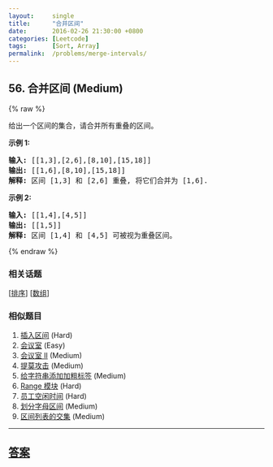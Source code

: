 ```yaml
---
layout:     single
title:      "合并区间"
date:       2016-02-26 21:30:00 +0800
categories: [Leetcode]
tags:       [Sort, Array]
permalink:  /problems/merge-intervals/
---
```


## 56. 合并区间 (Medium)

{% raw %}

<p>给出一个区间的集合，请合并所有重叠的区间。</p>

<p><strong>示例 1:</strong></p>

<pre><strong>输入:</strong> [[1,3],[2,6],[8,10],[15,18]]
<strong>输出:</strong> [[1,6],[8,10],[15,18]]
<strong>解释:</strong> 区间 [1,3] 和 [2,6] 重叠, 将它们合并为 [1,6].
</pre>

<p><strong>示例&nbsp;2:</strong></p>

<pre><strong>输入:</strong> [[1,4],[4,5]]
<strong>输出:</strong> [[1,5]]
<strong>解释:</strong> 区间 [1,4] 和 [4,5] 可被视为重叠区间。</pre>

{% endraw %}

### 相关话题
  [[排序](https://github.com/openset/leetcode/tree/master/tag/sort/README.md)]
  [[数组](https://github.com/openset/leetcode/tree/master/tag/array/README.md)]

### 相似题目
  1. [插入区间](/problems/insert-interval) (Hard)
  1. [会议室](/problems/meeting-rooms) (Easy)
  1. [会议室 II](/problems/meeting-rooms-ii) (Medium)
  1. [提莫攻击](/problems/teemo-attacking) (Medium)
  1. [给字符串添加加粗标签](/problems/add-bold-tag-in-string) (Medium)
  1. [Range 模块](/problems/range-module) (Hard)
  1. [员工空闲时间](/problems/employee-free-time) (Hard)
  1. [划分字母区间](/problems/partition-labels) (Medium)
  1. [区间列表的交集](/problems/interval-list-intersections) (Medium)

---

## [答案](https://github.com/openset/leetcode/tree/master/problems/merge-intervals)
